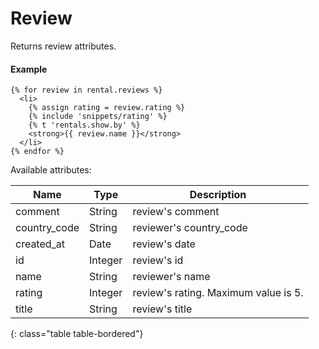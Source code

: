 
# Review

Returns review attributes.

#### Example

~~~ liquid
{% for review in rental.reviews %}
  <li>
    {% assign rating = review.rating %}
    {% include 'snippets/rating' %}
    {% t 'rentals.show.by' %}
    <strong>{{ review.name }}</strong>
  </li>
{% endfor %}
~~~

Available attributes:

Name         | Type    | Description
-------------|---------|------------
comment      | String  | review's comment
country_code | String  | reviewer's country_code
created_at   | Date    | review's date
id           | Integer | review's id
name         | String  | reviewer's name
rating       | Integer | review's rating. Maximum value is 5.
title        | String  | review's title
{: class="table table-bordered"}

